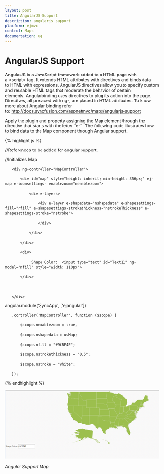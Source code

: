```yaml
---
layout: post
title: AngularJS-Support
description: angularjs support
platform: ejmvc
control: Maps
documentation: ug
---
```


# AngularJS Support

AngularJS is a JavaScript framework added to a HTML page with a &lt;script&gt; tag. It extends HTML attributes with directives and binds data to HTML with expressions. AngularJS directives allow you to specify custom and reusable HTML tags that moderate the behavior of certain elements. Angularbinding uses directives to plug its action into the page. Directives, all prefaced with ng-, are placed in HTML attributes. To know more about Angular binding refer to: <http://docs.syncfusion.com/aspnetmvc/maps/angularjs-support>

Apply the plugin and property assigning the Map element through the directive that starts with the letter “e-“.  The following code illustrates how to bind data to the Map component through Angular support.



{% highlight js %}


//References to be added for angular support.



   <script src="@Url.Content("~/Scripts/angular.min.js")"></script>

   <script src="@Url.Content("~/Scripts/ej/ej.widget.angular.min.js")"></script>    

   <script src="@Url.Content("~/Scripts/MapsData/USA.js")"></script>

//Initializes Map

   <div ng-app="SyncApp">

       <div ng-controller="MapController">           

           <div id="map" style="height: inherit; min-height: 356px;" ej-map e-zoomsettings- enablezoom="nenablezoom">

               <div e-layers>

                   <div e-layer e-shapedata="nshapedata" e-shapesettings-fill="nfill" e-shapesettings-strokethickness="nstrokeThickness" e-shapesettings-stroke="nstroke">

                   </div>

               </div>

           </div>       

           <div>

                Shape Color:  <input type="text" id="Text11" ng-model="nfill" style="width: 110px">

           </div> 



       </div>

   </div>

angular.module('SyncApp', ['ejangular'])

       .controller('MapController', function ($scope) {          

           $scope.nenablezoom = true,          

           $scope.nshapedata = usMap;

           $scope.nfill = "#9CBF4E";

           $scope.nstrokethickness = "0.5";

           $scope.nstroke = "white";      

       });



{% endhighlight %}



![](AngularJS-Support_images/AngularJS-Support_img1.png)

_Angular Support Map_





